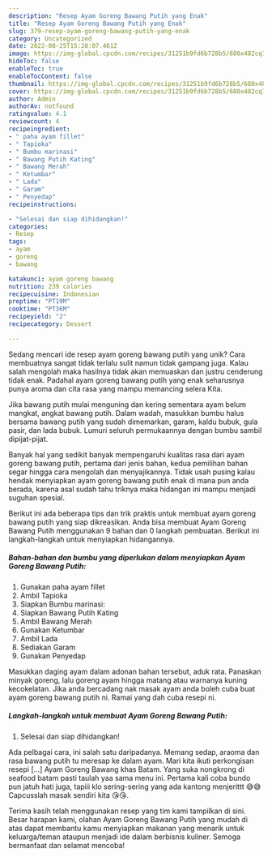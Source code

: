 ```yaml
---
description: "Resep Ayam Goreng Bawang Putih yang Enak"
title: "Resep Ayam Goreng Bawang Putih yang Enak"
slug: 379-resep-ayam-goreng-bawang-putih-yang-enak
category: Uncategorized
date: 2022-08-25T15:28:07.461Z
image: https://img-global.cpcdn.com/recipes/31251b9fd6b728b5/680x482cq70/ayam-goreng-bawang-putih-foto-resep-utama.jpg
hideToc: false
enableToc: true
enableTocContent: false
thumbnail: https://img-global.cpcdn.com/recipes/31251b9fd6b728b5/680x482cq70/ayam-goreng-bawang-putih-foto-resep-utama.jpg
cover: https://img-global.cpcdn.com/recipes/31251b9fd6b728b5/680x482cq70/ayam-goreng-bawang-putih-foto-resep-utama.jpg
author: Admin
authorAv: notfound
ratingvalue: 4.1
reviewcount: 4
recipeingredient:
- " paha ayam fillet"
- " Tapioka"
- " Bumbu marinasi"
- " Bawang Putih Kating"
- " Bawang Merah"
- " Ketumbar"
- " Lada"
- " Garam"
- " Penyedap"
recipeinstructions:

- "Selesai dan siap dihidangkan!"
categories:
- Resep
tags:
- ayam
- goreng
- bawang

katakunci: ayam goreng bawang 
nutrition: 239 calories
recipecuisine: Indonesian
preptime: "PT19M"
cooktime: "PT36M"
recipeyield: "2"
recipecategory: Dessert

---
```





Sedang mencari ide resep ayam goreng bawang putih yang unik? Cara membuatnya sangat tidak terlalu sulit namun tidak gampang juga. Kalau salah mengolah maka hasilnya tidak akan memuaskan dan justru cenderung tidak enak. Padahal ayam goreng bawang putih yang enak seharusnya punya aroma dan cita rasa yang mampu memancing selera Kita.





Jika bawang putih mulai menguning dan kering sementara ayam belum mangkat, angkat bawang putih. Dalam wadah, masukkan bumbu halus bersama bawang putih yang sudah dimemarkan, garam, kaldu bubuk, gula pasir, dan lada bubuk. Lumuri seluruh permukaannya dengan bumbu sambil dipijat-pijat.

Banyak hal yang sedikit banyak mempengaruhi kualitas rasa dari ayam goreng bawang putih, pertama dari jenis bahan, kedua pemilihan bahan segar hingga cara mengolah dan menyajikannya. Tidak usah pusing kalau hendak menyiapkan ayam goreng bawang putih enak di mana pun anda berada, karena asal sudah tahu triknya maka hidangan ini mampu menjadi suguhan spesial.






Berikut ini ada beberapa tips dan trik praktis untuk membuat ayam goreng bawang putih yang siap dikreasikan. Anda bisa membuat Ayam Goreng Bawang Putih menggunakan 9 bahan dan 0 langkah pembuatan. Berikut ini langkah-langkah untuk menyiapkan hidangannya.

<!--inarticleads1-->

##### Bahan-bahan dan bumbu yang diperlukan dalam menyiapkan Ayam Goreng Bawang Putih:

1. Gunakan  paha ayam fillet
1. Ambil  Tapioka
1. Siapkan  Bumbu marinasi:
1. Siapkan  Bawang Putih Kating
1. Ambil  Bawang Merah
1. Gunakan  Ketumbar
1. Ambil  Lada
1. Sediakan  Garam
1. Gunakan  Penyedap


Masukkan daging ayam dalam adonan bahan tersebut, aduk rata. Panaskan minyak goreng, lalu goreng ayam hingga matang atau warnanya kuning kecokelatan. Jika anda bercadang nak masak ayam anda boleh cuba buat ayam goreng bawang putih ni. Ramai yang dah cuba resepi ni. 

<!--inarticleads2-->

##### Langkah-langkah untuk membuat Ayam Goreng Bawang Putih:


1. Selesai dan siap dihidangkan!

Ada pelbagai cara, ini salah satu daripadanya. Memang sedap, araoma dan rasa bawang putih tu meresap ke dalam ayam. Mari kita ikuti perkongisan resepi […] Ayam Goreng Bawang khas Batam. Yang suka nongkrong di seafood batam pasti taulah yaa sama menu ini. Pertama kali coba bundo pun jatuh hati juga, tapiii klo sering-sering yang ada kantong menjerittt 😅😅 Capcusslah masak sendiri kita 😘😘. 

Terima kasih telah menggunakan resep yang tim kami tampilkan di sini. Besar harapan kami, olahan Ayam Goreng Bawang Putih yang mudah di atas dapat membantu kamu menyiapkan makanan yang menarik untuk keluarga/teman ataupun menjadi ide dalam berbisnis kuliner. Semoga bermanfaat dan selamat mencoba!
